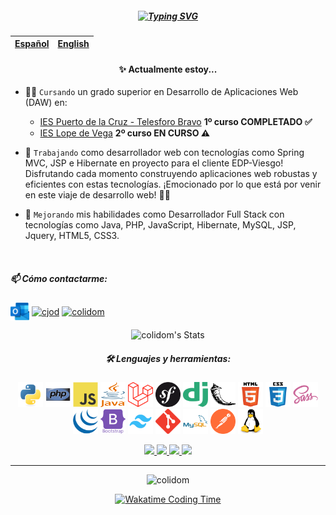 <p align="center" width="300">
    <!-- <img align="center" width="150" src="img/avatar.pngs" /> -->
    <!-- <h3 align="center">¡Hola, soy Carlos!<img width="30px" src="img/wave.gif"></h3> -->
    <h5 align="center"><a href="https://git.io/typing-svg"><img src="https://readme-typing-svg.demolab.com?font=Fira+Code&pause=1000&center=true&vCenter=true&width=1000&height=70&lines=%C2%A1Hola%2C+soy+Carlos!%F0%9F%96%96;Un+desarrollador%F0%9F%91%A8%F0%9F%8F%BB%E2%80%8D%F0%9F%92%BB+de+las+Islas+Canarias;Apasionado+de+la+tecnolog%C3%ADa+en+general+con+el+firme+objetivo+de...;+aprender+y+mejorar+cada+d%C3%ADa+tanto+en+el+trabajo+como+en+lo+personal;Espero+que+mis+peque%C3%B1as+aportaciones+te+sean+%C3%BAtiles%F0%9F%98%8A%E2%9C%8C%EF%B8%8F." alt="Typing SVG" /></a></h5>
</p>

| <a href="https://github.com/colidom/colidom/blob/main/README.md">Español</a> | <a href="https://github.com/colidom/colidom/blob/main/README-EN.md">English</a> |
| :--------------------------------------------------------------------------: | :-----------------------------------------------------------------------------: |

<div align="center">

#### ✨ Actualmente estoy...

</div>

-   👨‍🎓 `Cursando` un grado superior en Desarrollo de Aplicaciones Web (DAW) en:
    -   <a href="https://www3.gobiernodecanarias.org/medusa/edublog/iespuertodelacruztelesforobravo/" target="_blank">IES Puerto de la Cruz - Telesforo Bravo</a> **1º curso COMPLETADO ✅**
    -   <a href="https://www.educa2.madrid.org/web/centro.ies.lopedevega.madrid" target="_blank">IES Lope de Vega</a> **2º curso EN CURSO ⚠**
-   💼 `Trabajando` como desarrollador web con tecnologías como Spring MVC, JSP e Hibernate en proyecto para el cliente EDP-Viesgo! Disfrutando cada momento construyendo aplicaciones web robustas y eficientes con estas tecnologías. ¡Emocionado por lo que está por venir en este viaje de desarrollo web! 🚀✨

-   🌱 `Mejorando` mis habilidades como Desarrollador Full Stack con tecnologías como Java, PHP, JavaScript, Hibernate, MySQL, JSP, Jquery, HTML5, CSS3.

<br>
<!-- Contact -->
<h5 align="left">📫 Cómo contactarme:</h5>
<p align="left">
    <a href="mailto:colidom@outlook.com" target="blank"><img align="center" src="/img/outlook.svg" alt="colidom@outlook.com" width="30" height="30" /></a>
    <a href="https://linkedin.com/in/cjod" target="blank"><img align="center" src="https://raw.githubusercontent.com/rahuldkjain/github-profile-readme-generator/master/src/images/icons/Social/linked-in-alt.svg" alt="cjod" width="40" height="30" /></a>
    <a href="https://stackoverflow.com/users/11397032/colidom" target="blank"><img align="center" src="https://raw.githubusercontent.com/rahuldkjain/github-profile-readme-generator/master/src/images/icons/Social/stack-overflow.svg" alt="colidom" width="40" height="30" /></a>
</p>

<div align="center">

![colidom's Stats](https://github-readme-stats.vercel.app/api?username=colidom&theme=vue-dark&show_icons=true&hide_border=true&count_private=true&locale=es)

</div>

<h5 align="center">🛠️ Lenguajes y herramientas:</h5>
<p align="center"> 
    <a href="https://www.python.org" target="_blank" rel="noreferrer"><img src="/img/python.svg" alt="python" width="40" height="40"/></a> 
    <a href="https://www.php.net" target="_blank" rel="noreferrer"><img src="/img/php.svg" alt="php" width="40" height="40"/></a> 
    <a href="https://developer.mozilla.org/en-US/docs/Web/JavaScript" target="_blank" rel="noreferrer"><img src="/img/javascript.svg" alt="javascript" width="40" height="40"/></a> 
    <a href="https://dev.java/" target="_blank" rel="noreferrer"><img src="/img/java.svg" alt="java" width="40" height="40"/></a> 
    <a href="https://laravel.com/" target="_blank" rel="noreferrer"><img src="/img/laravel.svg" alt="laravel" width="40" height="40"/></a> 
    <a href="https://symfony.com/" target="_blank" rel="noreferrer"><img src="/img/symfony.svg" alt="symfony" width="40" height="40"/></a>
    <a href="https://www.djangoproject.com/" target="_blank" rel="noreferrer"><img src="/img/django.svg" alt="django" width="40" height="40"/></a> 
    <a href="https://flask.palletsprojects.com/" target="_blank" rel="noreferrer"><img src="/img/flask.svg" alt="flask" width="40" height="40"/></a> 
    <a href="https://www.w3.org/html/" target="_blank" rel="noreferrer"><img src="/img/html5.svg" alt="html5" width="40" height="40"/></a> 
    <a href="https://www.w3schools.com/css/" target="_blank" rel="noreferrer"><img src="/img/css3.svg" alt="css3" width="40" height="40"/></a> 
    <a href="https://sass-lang.com" target="_blank" rel="noreferrer"><img src="/img/sass.svg" alt="sass" width="40" height="40"/></a>
    <a href="https://sass-lang.com" target="_blank" rel="noreferrer"><img src="/img/jquery.svg" alt="sass" width="40" height="40"/></a>
    <a href="https://getbootstrap.com" target="_blank" rel="noreferrer"><img src="/img/bootstrap.svg" alt="bootstrap" width="40" height="40"/></a> 
    <a href="https://tailwindcss.com/" target="_blank" rel="noreferrer"><img src="/img/tailwindcss.svg" alt="tailwindcss" width="40" height="40"/></a> 
    <a href="https://git-scm.com/" target="_blank" rel="noreferrer"><img src="/img/git.svg" alt="git" width="40" height="40"/></a> 
    <a href="https://www.mysql.com/" target="_blank" rel="noreferrer"><img src="/img/mysql.svg" alt="mysql" width="40" height="40"/></a> 
    <a href="https://postman.com" target="_blank" rel="noreferrer"><img src="/img/getpostman.svg" alt="postman" width="40" height="40"/></a>
    <a href="https://www.linux.org/" target="_blank" rel="noreferrer"><img src="/img/linux.svg" alt="linux" width="40" height="40"/></a> 
</p>

<div align="center">

  <a href="https://www.codewars.com/users/colidom" target="_blank">
    <img src="https://img.shields.io/badge/Codewars-B1361E?style=for-the-badge&logo=Codewars&logoColor=white"/>
  </a>

  <a href="https://www.coursera.org/user/229a03de2afaabc8c61d26243e372299" target="_blank">
    <img src="https://img.shields.io/badge/Coursera-0056D2?style=for-the-badge&logo=Coursera&logoColor=white"/>
  </a>

  <a href="https://www.sololearn.com/profile/13527631" target="_blank">
    <img src="https://img.shields.io/badge/Sololearn-f20057?style=for-the-badge&logoColor=white"/>
  </a>

  <a href="https://www.udemy.com/user/carlos-javier-oliva-dominguez/" target="_blank">
    <img src="https://img.shields.io/badge/Udemy-EC5252?style=for-the-badge&logo=Udemy&logoColor=white"/>
  </a>
  
</div>

---

<!-- Views counter -->
<p align="center"> <img src="https://komarev.com/ghpvc/?username=colidom&label=Profile%20views&color=0e75b6&style=flat" alt="colidom" /> </p>

<div align="center">
<a href="https://wakatime.com/@colidom" target="_blank">
    <img src="https://github-readme-stats.vercel.app/api/wakatime?username=colidom&theme=radical&layout=compact" alt="Wakatime Coding Time" width="540px">
</a>

</div>

<!-- > [!NOTE]
> Highlights information that users should take into account, even when skimming.

> [!TIP]
> Optional information to help a user be more successful.

> [!IMPORTANT]
> Crucial information necessary for users to succeed.

> [!WARNING]
> Critical content demanding immediate user attention due to potential risks.

> [!CAUTION]
> Negative potential consequences of an action.
 -->

